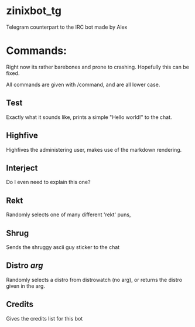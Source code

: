 # zinixbot_tg
Telegram counterpart to the IRC bot made by Alex

# Commands:

Right now its rather barebones and prone to crashing. Hopefully this can be fixed.

All commands are given with /command, and are all lower case.

## Test
Exactly what it sounds like, prints a simple "Hello world!" to the chat.

## Highfive
Highfives the administering user, makes use of the markdown rendering.

## Interject
Do I even need to explain this one?

## Rekt
Randomly selects one of many different 'rekt' puns,

## Shrug
Sends the shruggy ascii guy sticker to the chat

## Distro _arg_
Randomly selects a distro from distrowatch (no arg), or returns the distro given in the arg.

## Credits
Gives the credits list for this bot
